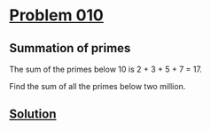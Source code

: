 # [Problem 010](https://projecteuler.net/problem=10)
## Summation of primes


The sum of the primes below 10 is 2 + 3 + 5 + 7 = 17.

Find the sum of all the primes below two million.


[Solution](https://github.com/Gott50/ProjectEuler-Odyssey/blob/master/Project%20Euler/src/Problems/P010_Summation_of_primes.java)
---
